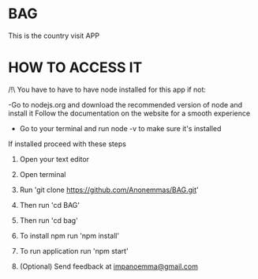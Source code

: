 # BAG

This is the country visit APP

# HOW TO ACCESS IT

/!\ You have to have to have node installed for this app if 
not: 

-Go to nodejs.org and download the recommended version of node and install it
Follow the documentation on the website for a smooth experience
- Go to your terminal and run node -v to make sure it's installed



If installed proceed with these steps

1. Open your text editor
2. Open terminal
3. Run 'git clone https://github.com/Anonemmas/BAG.git'
4. Then run 'cd BAG'
5. Then run 'cd bag'
5. To install npm run 'npm install'
6. To run application run 'npm start'

7. (Optional) Send feedback at impanoemma@gmail.com
